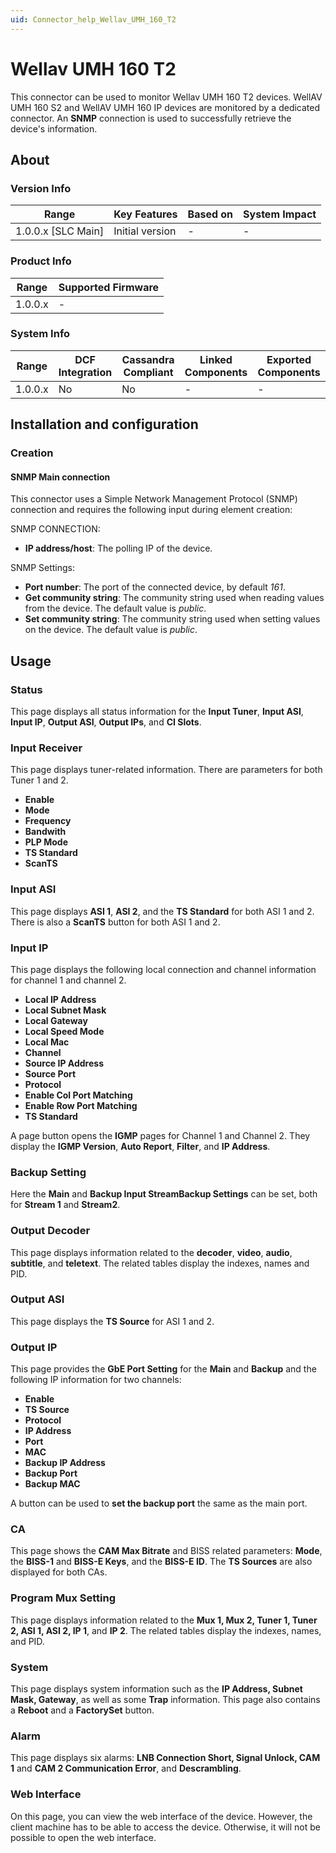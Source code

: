 ```yaml
---
uid: Connector_help_Wellav_UMH_160_T2
---
```


# Wellav UMH 160 T2

This connector can be used to monitor Wellav UMH 160 T2 devices. WellAV UMH 160 S2 and WellAV UMH 160 IP devices are monitored by a dedicated connector. An **SNMP** connection is used to successfully retrieve the device's information.

## About

### Version Info

| Range                | Key Features     | Based on     | System Impact     |
|----------------------|------------------|--------------|-------------------|
| 1.0.0.x [SLC Main]   | Initial version  | -            | -                 |

### Product Info

| Range     | Supported Firmware     |
|-----------|------------------------|
| 1.0.0.x   | -                      |

### System Info

| Range     | DCF Integration     | Cassandra Compliant     | Linked Components     | Exported Components     |
|-----------|---------------------|-------------------------|-----------------------|-------------------------|
| 1.0.0.x   | No                  | No                      | -                     | -                       |

## Installation and configuration

### Creation

#### SNMP Main connection

This connector uses a Simple Network Management Protocol (SNMP) connection and requires the following input during element creation:

SNMP CONNECTION:

- **IP address/host**: The polling IP of the device.

SNMP Settings:

- **Port number**: The port of the connected device, by default *161*.
- **Get community string**: The community string used when reading values from the device. The default value is *public*.
- **Set community string**: The community string used when setting values on the device. The default value is *public*.

## Usage

### Status

This page displays all status information for the **Input Tuner**, **Input ASI**, **Input IP**, **Output ASI**, **Output IPs**, and **CI Slots**.

### Input Receiver

This page displays tuner-related information. There are parameters for both Tuner 1 and 2.

- **Enable**
- **Mode**
- **Frequency**
- **Bandwith**
- **PLP Mode**
- **TS Standard**
- **ScanTS**

### Input ASI

This page displays **ASI 1**, **ASI 2**, and the **TS Standard** for both ASI 1 and 2. There is also a **ScanTS** button for both ASI 1 and 2.

### Input IP

This page displays the following local connection and channel information for channel 1 and channel 2.

- **Local IP Address**
- **Local Subnet Mask**
- **Local Gateway**
- **Local Speed Mode**
- **Local Mac**
- **Channel**
- **Source IP Address**
- **Source Port**
- **Protocol**
- **Enable Col Port Matching**
- **Enable Row Port Matching**
- **TS Standard**

A page button opens the **IGMP** pages for Channel 1 and Channel 2. They display the **IGMP Version**, **Auto Report**, **Filter**, and **IP Address**.

### Backup Setting

Here the **Main** and **Backup Input StreamBackup Settings** can be set, both for **Stream 1** and **Stream2**.

### Output Decoder

This page displays information related to the **decoder**, **video**, **audio**, **subtitle**, and **teletext**. The related tables display the indexes, names and PID.

### Output ASI

This page displays the **TS Source** for ASI 1 and 2.

### Output IP

This page provides the **GbE Port Setting** for the **Main** and **Backup** and the following IP information for two channels:

- **Enable**
- **TS Source**
- **Protocol**
- **IP Address**
- **Port**
- **MAC**
- **Backup IP Address**
- **Backup Port**
- **Backup MAC**

A button can be used to **set the backup port** the same as the main port.

### CA

This page shows the **CAM Max Bitrate** and BISS related parameters: **Mode**, the **BISS-1** and **BISS-E Keys**, and the **BISS-E ID**. The **TS Sources** are also displayed for both CAs.

### Program Mux Setting

This page displays information related to the **Mux 1, Mux 2, Tuner 1, Tuner 2, ASI 1, ASI 2, IP 1**, and **IP 2**. The related tables display the indexes, names, and PID.

### System

This page displays system information such as the **IP Address, Subnet Mask, Gateway**, as well as some **Trap** information. This page also contains a **Reboot** and a **FactorySet** button.

### Alarm

This page displays six alarms: **LNB Connection Short, Signal Unlock, CAM 1** and **CAM 2 Communication Error**, and **Descrambling**.

### Web Interface

On this page, you can view the web interface of the device. However, the client machine has to be able to access the device. Otherwise, it will not be possible to open the web interface.
